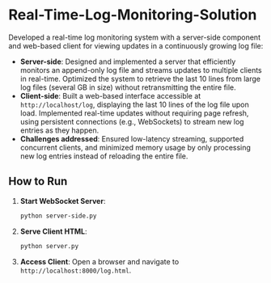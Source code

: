 # Real-Time-Log-Monitoring-Solution
Developed a real-time log monitoring system with a server-side component and web-based client for viewing updates in a continuously growing log file:

- **Server-side**: Designed and implemented a server that efficiently monitors an append-only log file and streams updates to multiple clients in real-time. Optimized the system to retrieve the last 10 lines from large log files (several GB in size) without retransmitting the entire file.
- **Client-side**: Built a web-based interface accessible at `http://localhost/log`, displaying the last 10 lines of the log file upon load. Implemented real-time updates without requiring page refresh, using persistent connections (e.g., WebSockets) to stream new log entries as they happen.
- **Challenges addressed**: Ensured low-latency streaming, supported concurrent clients, and minimized memory usage by only processing new log entries instead of reloading the entire file.

## How to Run
1. **Start WebSocket Server**:
   ```bash
   python server-side.py
   ```
2. **Serve Client HTML**:
   ```bash
   python server.py
   ```
3. **Access Client**: Open a browser and navigate to `http://localhost:8000/log.html`.
